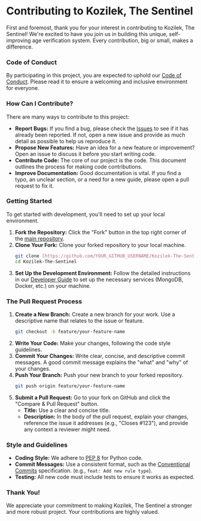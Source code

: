 # Contributing to Kozilek, The Sentinel

First and foremost, thank you for your interest in contributing to Kozilek, The Sentinel! We're excited to have you join us in building this unique, self-improving age verification system. Every contribution, big or small, makes a difference.

### Code of Conduct

By participating in this project, you are expected to uphold our [Code of Conduct](CODE_OF_CONDUCT.md). Please read it to ensure a welcoming and inclusive environment for everyone.

### How Can I Contribute?

There are many ways to contribute to this project:

- **Report Bugs:** If you find a bug, please check the [Issues](LINK_TO_ISSUES) to see if it has already been reported. If not, open a new issue and provide as much detail as possible to help us reproduce it.
- **Propose New Features:** Have an idea for a new feature or improvement? Open an issue to discuss it before you start writing code.
- **Contribute Code:** The core of our project is the code. This document outlines the process for making code contributions.
- **Improve Documentation:** Good documentation is vital. If you find a typo, an unclear section, or a need for a new guide, please open a pull request to fix it.

### Getting Started

To get started with development, you'll need to set up your local environment.

1.  **Fork the Repository:** Click the "Fork" button in the top right corner of the [main repository](LINK_TO_YOUR_GITHUB_REPO).
2.  **Clone Your Fork:** Clone your forked repository to your local machine.
    ```bash
    git clone [https://github.com/YOUR_GITHUB_USERNAME/Kozilek-The-Sentinel.git](https://github.com/YOUR_GITHUB_USERNAME/Kozilek-The-Sentinel.git)
    cd Kozilek-The-Sentinel
    ```
3.  **Set Up the Development Environment:** Follow the detailed instructions in our [Developer Guide](LINK_TO_DEVELOPMENT_GUIDE_IN_DOCS) to set up the necessary services (MongoDB, Docker, etc.) on your machine.

### The Pull Request Process

1.  **Create a New Branch:** Create a new branch for your work. Use a descriptive name that relates to the issue or feature.
    ```bash
    git checkout -b feature/your-feature-name
    ```
2.  **Write Your Code:** Make your changes, following the code style guidelines.
3.  **Commit Your Changes:** Write clear, concise, and descriptive commit messages. A good commit message explains the "what" and "why" of your changes.
4.  **Push Your Branch:** Push your new branch to your forked repository.
    ```bash
    git push origin feature/your-feature-name
    ```
5.  **Submit a Pull Request:** Go to your fork on GitHub and click the "Compare & Pull Request" button.
    - **Title:** Use a clear and concise title.
    - **Description:** In the body of the pull request, explain your changes, reference the issue it addresses (e.g., "Closes #123"), and provide any context a reviewer might need.

### Style and Guidelines

- **Coding Style:** We adhere to [PEP 8](https://peps.python.org/pep-0008/) for Python code.
- **Commit Messages:** Use a consistent format, such as the [Conventional Commits](https://www.conventionalcommits.org/en/v1.0.0/) specification. (e.g., `feat: Add new rule type`).
- **Testing:** All new code must include tests to ensure it works as expected.

### Thank You!

We appreciate your commitment to making Kozilek, The Sentinel a stronger and more robust project. Your contributions are highly valued.
